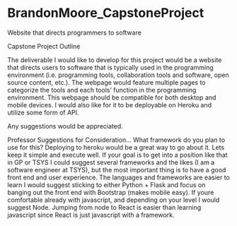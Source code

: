 # BrandonMoore_CapstoneProject
Website that directs programmers to software


Capstone Project Outline

The deliverable I would like to develop for this project would be a website that directs users to software that is typically used in the programming environment (i.e. programming tools, collaboration tools and software, open source content, etc.). The webpage would feature multiple pages to categorize the tools and each tools’ function in the programming environment. This webpage should be compatible for both desktop and mobile devices. I would also like for it to be deployable on Heroku and utilize some form of API.

Any suggestions would be appreciated.

Professor Suggestions for Consideration...
What framework do you plan to use for this? Deploying to heroku would be a great way to go about it. 
Lets keep it simple and execute well. If your goal is to get into a position like that in GP or TSYS I could suggest several frameworks and the likes (I am a software engineer at TSYS), but the most important thing is to have a good front end and user experience. The languages and frameworks are easier to learn
I would suggest sticking to either Python + Flask and focus on banging out the front end with Bootstrap (makes mobile easy). If youre comfortable already with javascript, and depending on your level I would suggest Node. Jumping from node to React is easier than learning javascript since React is just javascript with a framework. 

